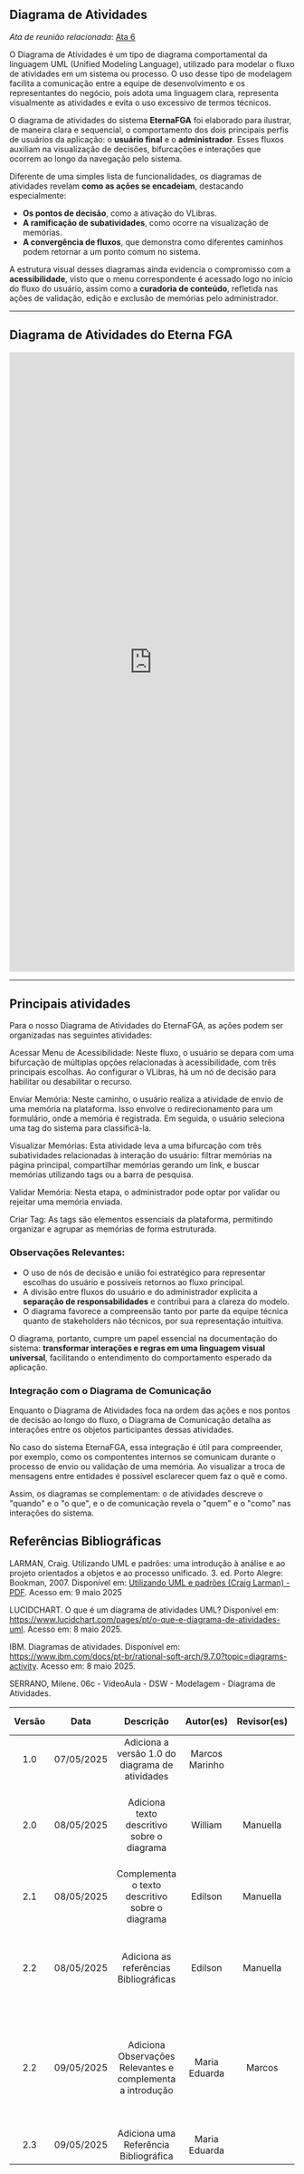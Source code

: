 ## Diagrama de Atividades

*Ata de reunião relacionada*: [Ata 6](../Atas/ata_reunião6.md)

O Diagrama de Atividades é um tipo de diagrama comportamental da linguagem UML (Unified Modeling Language), utilizado para modelar o fluxo de atividades em um sistema ou processo. O uso desse tipo de modelagem facilita a comunicação entre a equipe de desenvolvimento e os representantes do negócio, pois adota uma linguagem clara, representa visualmente as atividades e evita o uso excessivo de termos técnicos.

O diagrama de atividades do sistema **EternaFGA** foi elaborado para ilustrar, de maneira clara e sequencial, o comportamento dos dois principais perfis de usuários da aplicação: o **usuário final** e o **administrador**. Esses fluxos auxiliam na visualização de decisões, bifurcações e interações que ocorrem ao longo da navegação pelo sistema.

Diferente de uma simples lista de funcionalidades, os diagramas de atividades revelam **como as ações se encadeiam**, destacando especialmente:
- **Os pontos de decisão**, como a ativação do VLibras.
- **A ramificação de subatividades**, como ocorre na visualização de memórias.
- **A convergência de fluxos**, que demonstra como diferentes caminhos podem retornar a um ponto comum no sistema.

A estrutura visual desses diagramas ainda evidencia o compromisso com a **acessibilidade**, visto que o menu correspondente é acessado logo no início do fluxo do usuário, assim como a **curadoria de conteúdo**, refletida nas ações de validação, edição e exclusão de memórias pelo administrador.

---

## Diagrama de Atividades do Eterna FGA

<iframe frameborder="0" style="width:100%;height:1093px;" src="https://viewer.diagrams.net/?tags=%7B%7D&lightbox=1&highlight=0000ff&edit=_blank&layers=1&nav=1&title=Diagrama%20de%20atividades.drawio&dark=auto#Uhttps%3A%2F%2Fdrive.google.com%2Fuc%3Fid%3D1S4TIYXnwBiwJAwhYGiVmFDtVEYpevO1L%26export%3Ddownload"></iframe>

---

## Principais atividades

Para o nosso Diagrama de Atividades do EternaFGA, as ações podem ser organizadas nas seguintes atividades:

Acessar Menu de Acessibilidade: Neste fluxo, o usuário se depara com uma bifurcação de múltiplas opções relacionadas à acessibilidade, com três principais escolhas. Ao configurar o VLibras, há um nó de decisão para habilitar ou desabilitar o recurso.

Enviar Memória: Neste caminho, o usuário realiza a atividade de envio de uma memória na plataforma. Isso envolve o redirecionamento para um formulário, onde a memória é registrada. Em seguida, o usuário seleciona uma tag do sistema para classificá-la.

Visualizar Memórias: Esta atividade leva a uma bifurcação com três subatividades relacionadas à interação do usuário: filtrar memórias na página principal, compartilhar memórias gerando um link, e buscar memórias utilizando tags ou a barra de pesquisa.

Validar Memória: Nesta etapa, o administrador pode optar por validar ou rejeitar uma memória enviada.

Criar Tag: As tags são elementos essenciais da plataforma, permitindo organizar e agrupar as memórias de forma estruturada.

### Observações Relevantes:

- O uso de nós de decisão e união foi estratégico para representar escolhas do usuário e possíveis retornos ao fluxo principal.
- A divisão entre fluxos do usuário e do administrador explicita a **separação de responsabilidades** e contribui para a clareza do modelo.
- O diagrama favorece a compreensão tanto por parte da equipe técnica quanto de stakeholders não técnicos, por sua representação intuitiva.

O diagrama, portanto, cumpre um papel essencial na documentação do sistema: **transformar interações e regras em uma linguagem visual universal**, facilitando o entendimento do comportamento esperado da aplicação.

### Integração com o Diagrama de Comunicação

Enquanto o Diagrama de Atividades foca na ordem das ações e nos pontos de decisão ao longo do fluxo, o Diagrama de Comunicação detalha as interações entre os objetos participantes dessas atividades.

No caso do sistema EternaFGA, essa integração é útil para compreender, por exemplo, como os compontentes internos se comunicam durante o processo de envio ou validação de uma memória. Ao visualizar a troca de mensagens entre entidades é possível esclarecer quem faz o quê e como. 

Assim, os diagramas se complementam: o de atividades descreve o "quando" e o "o que", e o de comunicação revela o "quem" e o "como" nas interações do sistema.

## Referências Bibliográficas

LARMAN, Craig. Utilizando UML e padrões: uma introdução à análise e ao projeto orientados a objetos e ao processo unificado. 3. ed. Porto Alegre: Bookman, 2007. Disponível em: [Utilizando UML e padrões (Craig Larman) - PDF](https://www.kufunda.net/publicdocs/Utilizando%20UML%20e%20padr%C3%B5es%20(Craig%20Larman).pdf). Acesso em: 9 maio 2025 

LUCIDCHART. O que é um diagrama de atividades UML? Disponível em: https://www.lucidchart.com/pages/pt/o-que-e-diagrama-de-atividades-uml. Acesso em: 8 maio 2025.

IBM. Diagramas de atividades. Disponível em: https://www.ibm.com/docs/pt-br/rational-soft-arch/9.7.0?topic=diagrams-activity. Acesso em: 8 maio 2025.

SERRANO, Milene. 06c - VídeoAula - DSW - Modelagem - Diagrama de Atividades.

| Versão |    Data    |                    Descrição                    |   Autor(es)    | Revisor(es) | Comentário do Revisor |
| :----: | :--------: | :---------------------------------------------: | :------------: | :---------: | :-------------------: |
|  1.0   | 07/05/2025 | Adiciona a versão 1.0 do diagrama de atividades | Marcos Marinho |             |                       |
|  2.0   | 08/05/2025 |   Adiciona texto descritivo sobre o diagrama    |    William     | Manuella |  Muito bom, só adicionei a ata de reunião relacionada à criação do diagrama |
|  2.1   | 08/05/2025 | Complementa o texto descritivo sobre o diagrama |    Edilson     | Manuella |  Ok, ficou completo!  |
|  2.2   | 08/05/2025 |     Adiciona as referências Bibliográficas      |    Edilson     |  Manuella  | Adicionei a aula da professora como uma de nossas referências, foi essencial! |
|  2.2   | 09/05/2025 |     Adiciona Observações Relevantes e complementa a introdução    |    Maria Eduarda     | Marcos            | adiciona mais observações da integração do diagrama de atividades e o diagrama de comunicação                       |
|  2.3   | 09/05/2025 |     Adiciona uma Referência Bibliográfica    |    Maria Eduarda     |             |                       |
